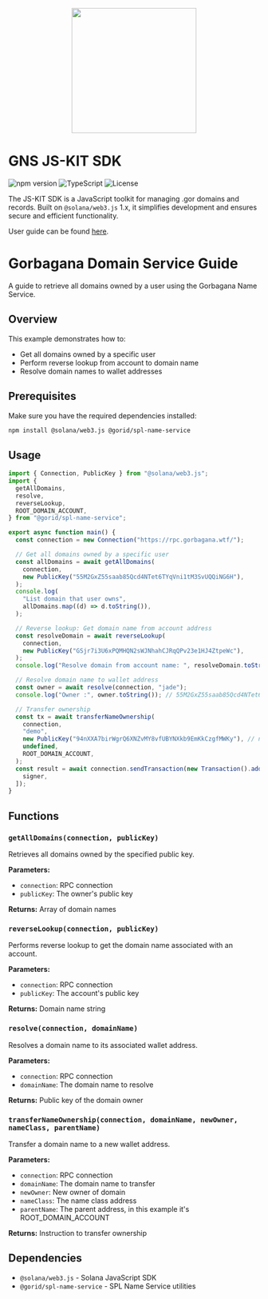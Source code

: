 <p align="center">
<img width="250" src="https://v2.sns.id/assets/logo/brand.svg"/>
</p>

# GNS JS-KIT SDK

![npm version](https://img.shields.io/npm/v/@bonfida%2Fspl-name-service)
![TypeScript](https://img.shields.io/badge/TypeScript-007ACC?style=flat&logo=typescript&logoColor=white)
![License](https://img.shields.io/github/license/bonfida/sns-sdk)

The JS-KIT SDK is a JavaScript toolkit for managing .gor domains and records. Built on `@solana/web3.js` 1.x, it simplifies development and ensures secure and efficient functionality.

User guide can be found [here](https://bonfida.github.io/solana-name-service-guide).

# Gorbagana Domain Service Guide

A guide to retrieve all domains owned by a user using the Gorbagana Name Service.

## Overview

This example demonstrates how to:

- Get all domains owned by a specific user
- Perform reverse lookup from account to domain name
- Resolve domain names to wallet addresses

## Prerequisites

Make sure you have the required dependencies installed:

```bash
npm install @solana/web3.js @gorid/spl-name-service
```

## Usage

```typescript
import { Connection, PublicKey } from "@solana/web3.js";
import {
  getAllDomains,
  resolve,
  reverseLookup,
  ROOT_DOMAIN_ACCOUNT,
} from "@gorid/spl-name-service";

export async function main() {
  const connection = new Connection("https://rpc.gorbagana.wtf/");

  // Get all domains owned by a specific user
  const allDomains = await getAllDomains(
    connection,
    new PublicKey("55M2GxZ55saab85Qcd4NTet6TYqVni1tM3SvUQQiNG6H"),
  );
  console.log(
    "List domain that user owns",
    allDomains.map((d) => d.toString()),
  );

  // Reverse lookup: Get domain name from account address
  const resolveDomain = await reverseLookup(
    connection,
    new PublicKey("GSjr7i3U6xPQMHQN2sWJNhahCJRqQPv23e1HJ4ZtpeWc"),
  );
  console.log("Resolve domain from account name: ", resolveDomain.toString());

  // Resolve domain name to wallet address
  const owner = await resolve(connection, "jade");
  console.log("Owner :", owner.toString()); // 55M2GxZ55saab85Qcd4NTet6TYqVni1tM3SvUQQiNG6H

  // Transfer ownership
  const tx = await transferNameOwnership(
    connection,
    "demo",
    new PublicKey("94nXXA7birWgrQ6XNZvMY8vfUBYNXkb9EmKkCzgfMWKy"), // new owner
    undefined,
    ROOT_DOMAIN_ACCOUNT,
  );
  const result = await connection.sendTransaction(new Transaction().add(tx), [
    signer,
  ]);
}
```

## Functions

### `getAllDomains(connection, publicKey)`

Retrieves all domains owned by the specified public key.

**Parameters:**

- `connection`: RPC connection
- `publicKey`: The owner's public key

**Returns:** Array of domain names

### `reverseLookup(connection, publicKey)`

Performs reverse lookup to get the domain name associated with an account.

**Parameters:**

- `connection`: RPC connection
- `publicKey`: The account's public key

**Returns:** Domain name string

### `resolve(connection, domainName)`

Resolves a domain name to its associated wallet address.

**Parameters:**

- `connection`: RPC connection
- `domainName`: The domain name to resolve

**Returns:** Public key of the domain owner

### `transferNameOwnership(connection, domainName, newOwner, nameClass, parentName)`

Transfer a domain name to a new wallet address.

**Parameters:**

- `connection`: RPC connection
- `domainName`: The domain name to transfer
- `newOwner`: New owner of domain
- `nameClass`: The name class address
- `parentName`: The parent address, in this example it's ROOT_DOMAIN_ACCOUNT

**Returns:** Instruction to transfer ownership

## Dependencies

- `@solana/web3.js` - Solana JavaScript SDK
- `@gorid/spl-name-service` - SPL Name Service utilities
